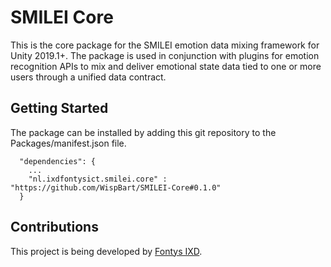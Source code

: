 # SMILEI Core
This is the core package for the SMILEI emotion data mixing framework for Unity 2019.1+.
The package is used in conjunction with plugins for emotion recognition APIs to mix and deliver emotional state data tied to one or more users through a unified data contract.


## Getting Started
The package can be installed by adding this git repository to the Packages/manifest.json file.

```
  "dependencies": {
    ...
    "nl.ixdfontysict.smilei.core" : "https://github.com/WispBart/SMILEI-Core#0.1.0"
  }
```

## Contributions
This project is being developed by [Fontys IXD](https://www.ixdfontysict.nl/).